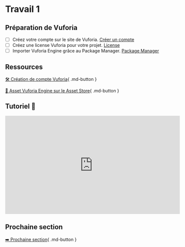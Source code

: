 # Travail 1    


## Préparation de Vuforia
- [ ] Créez votre compte sur le site de Vuforia. <a href="https://tim-montmorency.com/compendium/582-401-realite-mixte/realite-augmentee/introduction.html#creation-de-compte">Créer un compte</a>
- [ ] Créez une license Vuforia pour votre projet. <a href="https://tim-montmorency.com/compendium/582-401-realite-mixte/realite-augmentee/introduction.html#creation-dune-license">License</a>
- [ ] Importer Vuforia Engine grâce au Package Manager. <a href="https://tim-montmorency.com/compendium/582-401-realite-mixte/unity/introduction.html#importer-des-assets-du-asset-store">Package Manager</a>

## Ressources
[🛠️ Création de compte Vuforia](https://developer.vuforia.com/vui/auth/register){ .md-button }    

[📁 Asset Vuforia Engine sur le Asset Store](https://assetstore.unity.com/packages/templates/packs/vuforia-engine-163598){ .md-button }  


## Tutoriel 🎥
<iframe width="560" height="315" src="https://www.youtube.com/embed/IChbRlhdONM?si=JL_PgBfHEHtEjPJb" title="YouTube video player" frameborder="0" allow="accelerometer; autoplay; clipboard-write; encrypted-media; gyroscope; picture-in-picture; web-share" referrerpolicy="strict-origin-when-cross-origin" allowfullscreen></iframe>

## Prochaine section

[➡️ Prochaine section](https://tim-montmorency.com/compendium/582-401-realite-mixte/consignes/travail1-detection-ar){ .md-button }
